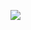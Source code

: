 ![](https://github.com/bassamkhamis/Master-Embedded--System/blob/main/unit8_MCU_interface/lesson5/SPI_Driver_STM32f103/20220726_194656.gif)
